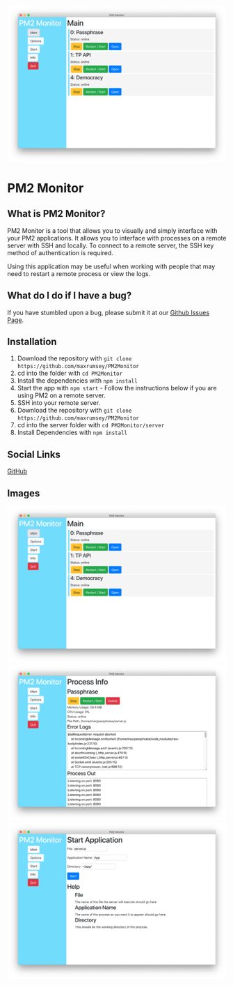 ![Main Page](./img/sc1.png)

# PM2 Monitor

## What is PM2 Monitor?
<p>
  PM2 Monitor is a tool that allows you to visually and simply interface with your PM2 applications.
  It allows you to interface with processes on a remote server with SSH and locally.
  To connect to a remote server, the SSH key method of authentication is required.
</p>
<p>
  Using this application may be useful when working with people that may need to restart a remote process or view the logs.
</p>

## What do I do if I have a bug?
<p>
  If you have stumbled upon a bug, please submit it at our <a href='https://github.com/maxrumsey/PM2Monitor/issues'>Github Issues Page</a>.
</p>

## Installation
  1. Download the repository with `git clone https://github.com/maxrumsey/PM2Monitor`
  2. cd into the folder with `cd PM2Monitor`
  3. Install the dependencies with `npm install`
  4. Start the app with `npm start`
    - Follow the instructions below if you are using PM2 on a remote server.
  5. SSH into your remote server.
  6. Download the repository with `git clone https://github.com/maxrumsey/PM2Monitor`
  7. cd into the server folder with `cd PM2Monitor/server`
  8. Install Dependencies with `npm install`

## Social Links
<p>
  <a href='https://github.com/maxrumsey/PM2Monitor'>GitHub</a>
</p>

## Images

![Main Page](./img/sc1.png)
![Process Page](./img/sc2.png)
![Start Page](./img/sc3.png)
